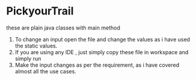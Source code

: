 # PickyourTrail

these are plain java classes with main method 

1. To change an input open the  file and change the values as i have used the static values.
2. If you are using any IDE , just simply copy these file in workspace and simply run
3. Make the input changes as per the requirement, as i have covered almost all the use cases.